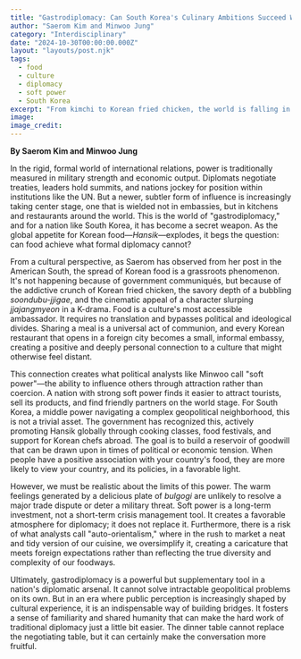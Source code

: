 ```yaml
---
title: "Gastrodiplomacy: Can South Korea's Culinary Ambitions Succeed Where Traditional Diplomacy Fails?"
author: "Saerom Kim and Minwoo Jung"
category: "Interdisciplinary"
date: "2024-10-30T00:00:00.000Z"
layout: "layouts/post.njk"
tags:
  - food
  - culture
  - diplomacy
  - soft power
  - South Korea
excerpt: "From kimchi to Korean fried chicken, the world is falling in love with Hansik. A culture writer and a politics editor team up to explore whether a nation's dinner table can be its most effective negotiating table."
image: 
image_credit: 
---
```


**By Saerom Kim and Minwoo Jung**

In the rigid, formal world of international relations, power is traditionally measured in military strength and economic output. Diplomats negotiate treaties, leaders hold summits, and nations jockey for position within institutions like the UN. But a newer, subtler form of influence is increasingly taking center stage, one that is wielded not in embassies, but in kitchens and restaurants around the world. This is the world of "gastrodiplomacy," and for a nation like South Korea, it has become a secret weapon. As the global appetite for Korean food—*Hansik*—explodes, it begs the question: can food achieve what formal diplomacy cannot?

From a cultural perspective, as Saerom has observed from her post in the American South, the spread of Korean food is a grassroots phenomenon. It's not happening because of government communiqués, but because of the addictive crunch of Korean fried chicken, the savory depth of a bubbling *soondubu-jjigae*, and the cinematic appeal of a character slurping *jjajangmyeon* in a K-drama. Food is a culture's most accessible ambassador. It requires no translation and bypasses political and ideological divides. Sharing a meal is a universal act of communion, and every Korean restaurant that opens in a foreign city becomes a small, informal embassy, creating a positive and deeply personal connection to a culture that might otherwise feel distant.

This connection creates what political analysts like Minwoo call "soft power"—the ability to influence others through attraction rather than coercion. A nation with strong soft power finds it easier to attract tourists, sell its products, and find friendly partners on the world stage. For South Korea, a middle power navigating a complex geopolitical neighborhood, this is not a trivial asset. The government has recognized this, actively promoting Hansik globally through cooking classes, food festivals, and support for Korean chefs abroad. The goal is to build a reservoir of goodwill that can be drawn upon in times of political or economic tension. When people have a positive association with your country's food, they are more likely to view your country, and its policies, in a favorable light.

However, we must be realistic about the limits of this power. The warm feelings generated by a delicious plate of *bulgogi* are unlikely to resolve a major trade dispute or deter a military threat. Soft power is a long-term investment, not a short-term crisis management tool. It creates a favorable atmosphere for diplomacy; it does not replace it. Furthermore, there is a risk of what analysts call "auto-orientalism," where in the rush to market a neat and tidy version of our cuisine, we oversimplify it, creating a caricature that meets foreign expectations rather than reflecting the true diversity and complexity of our foodways.

Ultimately, gastrodiplomacy is a powerful but supplementary tool in a nation's diplomatic arsenal. It cannot solve intractable geopolitical problems on its own. But in an era where public perception is increasingly shaped by cultural experience, it is an indispensable way of building bridges. It fosters a sense of familiarity and shared humanity that can make the hard work of traditional diplomacy just a little bit easier. The dinner table cannot replace the negotiating table, but it can certainly make the conversation more fruitful.
